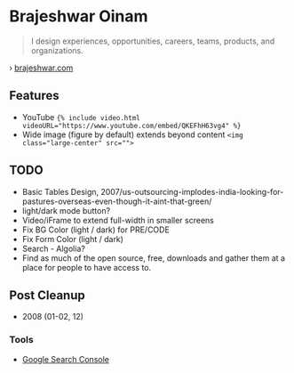 # Brajeshwar Oinam

> I design experiences, opportunities, careers, teams, products, and organizations.

› [brajeshwar.com](https://brajeshwar.com)

## Features

- YouTube `{% include video.html videoURL="https://www.youtube.com/embed/QKEFhH63vg4" %}`
- Wide image (figure by default) extends beyond content `<img class="large-center" src="">`

## TODO

- Basic Tables Design, 2007/us-outsourcing-implodes-india-looking-for-pastures-overseas-even-though-it-aint-that-green/
- light/dark mode button?
- Video/iFrame to extend full-width in smaller screens
- Fix BG Color (light / dark) for PRE/CODE
- Fix Form Color  (light / dark)
- Search - Algolia?
- Find as much of the open source, free, downloads and gather them at a place for people to have access to.

## Post Cleanup

- 2008 (01-02, 12)

### Tools

- [Google Search Console](https://search.google.com/search-console)
